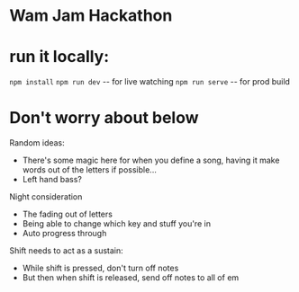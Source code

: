 # Wam Jam Hackathon



# run it locally:

`npm install`
`npm run dev` -- for live watching
`npm run serve` -- for prod build

# Don't worry about below

Random ideas:

 - There's some magic here for when you define a song, having it make words out of the letters if possible...
 - Left hand bass?




Night consideration
- The fading out of letters
- Being able to change which key and stuff you're in
- Auto progress through



Shift needs to act as a sustain:
 - While shift is pressed, don't turn off notes
 - But then when shift is released, send off notes to all of em
